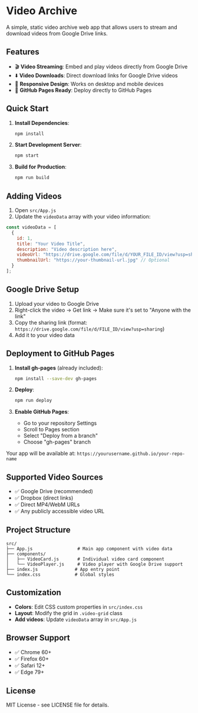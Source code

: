 # Video Archive

A simple, static video archive web app that allows users to stream and download videos from Google Drive links.

## Features

- 🎬 **Video Streaming**: Embed and play videos directly from Google Drive
- ⬇️ **Video Downloads**: Direct download links for Google Drive videos
- 📱 **Responsive Design**: Works on desktop and mobile devices
- 🚀 **GitHub Pages Ready**: Deploy directly to GitHub Pages

## Quick Start

1. **Install Dependencies**:
   ```bash
   npm install
   ```

2. **Start Development Server**:
   ```bash
   npm start
   ```

3. **Build for Production**:
   ```bash
   npm run build
   ```

## Adding Videos

1. Open `src/App.js`
2. Update the `videoData` array with your video information:

```javascript
const videoData = [
  {
    id: 1,
    title: "Your Video Title",
    description: "Video description here",
    videoUrl: "https://drive.google.com/file/d/YOUR_FILE_ID/view?usp=sharing",
    thumbnailUrl: "https://your-thumbnail-url.jpg" // Optional
  }
];
```

## Google Drive Setup

1. Upload your video to Google Drive
2. Right-click the video → Get link → Make sure it's set to "Anyone with the link"
3. Copy the sharing link (format: `https://drive.google.com/file/d/FILE_ID/view?usp=sharing`)
4. Add it to your video data

## Deployment to GitHub Pages

1. **Install gh-pages** (already included):
   ```bash
   npm install --save-dev gh-pages
   ```

2. **Deploy**:
   ```bash
   npm run deploy
   ```

3. **Enable GitHub Pages**:
   - Go to your repository Settings
   - Scroll to Pages section
   - Select "Deploy from a branch"
   - Choose "gh-pages" branch

Your app will be available at: `https://yourusername.github.io/your-repo-name`

## Supported Video Sources

- ✅ Google Drive (recommended)
- ✅ Dropbox (direct links)
- ✅ Direct MP4/WebM URLs
- ✅ Any publicly accessible video URL

## Project Structure

```
src/
├── App.js                 # Main app component with video data
├── components/
│   ├── VideoCard.js       # Individual video card component
│   └── VideoPlayer.js     # Video player with Google Drive support
├── index.js              # App entry point
└── index.css             # Global styles
```

## Customization

- **Colors**: Edit CSS custom properties in `src/index.css`
- **Layout**: Modify the grid in `.video-grid` class
- **Add videos**: Update `videoData` array in `src/App.js`

## Browser Support

- ✅ Chrome 60+
- ✅ Firefox 60+
- ✅ Safari 12+
- ✅ Edge 79+

## License

MIT License - see LICENSE file for details.